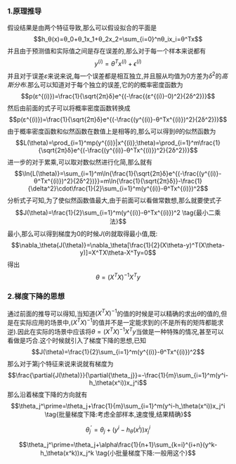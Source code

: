 ### 1.原理推导
假设结果是由两个特征导致,那么可以假设拟合的平面是
$$h_θ(x)=θ_0+θ_1x_1+θ_2x_2=\sum_{i=0}^nθ_ix_i=θ^Tx$$
并且由于预测值和实际值之间是存在误差的,那么对于每一个样本来说都有
$$y^{(i)}=θ^Tx^{(i)}+\epsilon^{(i)}$$
并且对于误差$ε$来说来说,每一个误差都是相互独立,并且服从均值为0方差为$δ^2$的*高斯分布*.那么可以知道对于每个独立的误差,它的的概率密度函数为
$$p(ε^{(i)})=\frac{1}{\sqrt{2π}δ}e^{(-\frac{(ε^{(i)}-0)^2}{2δ^2})}$$
然后由前面的式子可以将概率密度函数转换成
$$p(ε^{(i)})=\frac{1}{\sqrt{2π}δ}e^{(-\frac{(y^{(i)}-θ^Tx^{(i)})^2}{2δ^2})}$$
由于概率密度函数和似然函数在数值上是相等的,那么可以得到$\theta$的似然函数为
$$L(\theta)=\prod_{i=1}^mp(y^{(i)}|x^{(i)};\theta)=\prod_{i=1}^m\frac{1}{\sqrt{2π}δ}e^{(-\frac{(y^{(i)}-θ^Tx^{(i)})^2}{2δ^2})}$$
进一步的对于累乘,可以取对数似然进行化简,那么就有
$$\ln{L(\theta)}=\sum_{i=1}^m\ln{\frac{1}{\sqrt{2π}δ}e^{(-\frac{(y^{(i)}-θ^Tx^{(i)})^2}{2δ^2})}}=m\ln{\frac{1}{\sqrt{2π}δ}}-\frac{1}{\delta^2}\cdot\frac{1}{2}\sum_{i=1}^m(y^{(i)}-θ^Tx^{(i)})^2$$
分析式子可知,为了使似然函数值最大,由于前面可以看做常数想,那么就要使式子
$$J(\theta)=\frac{1}{2}\sum_{i=1}^m(y^{(i)}-θ^Tx^{(i)})^2 \tag{最小二乘法}$$
最小,那么可以得到梯度为0的时候$J(\theta)$就取得最小值,既:
$$\nabla_\theta{J(\theta)}=\nabla_\theta[\frac{1}{2}(X\theta-y)^T(X\theta-y)]=X^TX\theta-X^Ty=0$$
得出
$$\theta=(X^TX)^{-1}X^Ty$$
### 2.梯度下降的思想
通过前面的推导可以得知,当知道$(X^TX)^{-1}$的值的时候是可以精确的求出$\theta$的值的,但是在实际应用的场景中,$(X^TX)^{-1}$的值并不是一定能求到的(不是所有的矩阵都能求逆).因此在实际的场景中应该将$\theta=(X^TX)^{-1}X^Ty$当做是一种特殊的情况,甚至可以看做是巧合.这个时候就引入了梯度下降的思想,已知
$$J(\theta)=\frac{1}{2}\sum_{i=1}^m(y^{(i)}-θ^Tx^{(i)})^2$$
那么对于第j个特征来说来说就有梯度为
$$\frac{\partial{J(\theta)}}{\partial{\theta_j}}=-\frac{1}{m}\sum_{i=1}^m(y^i-h_\theta(x^i))x_j^i$$
那么沿着梯度下降的方向就有
$$\theta_j^\prime=\theta_j+\frac{1}{m}\sum_{i=1}^m(y^i-h_\theta(x^i))x_j^i \tag{批量梯度下降:考虑全部样本,速度慢,结果精确}$$

$$\theta_j^\prime=\theta_j+(y^i-h_\theta(x^i))x_j^i
\tag{随机梯度下降:每次一个样本,速度快,结果看脸}$$

$$\theta_j^\prime=\theta_j+\alpha\frac{1}{n+1}\sum_{k=i}^{i+n}(y^k-h_\theta(x^k))x_j^k \tag{小批量梯度下降:一般用这个}$$
